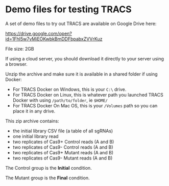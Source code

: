 # Demo files for testing TRACS

A set of demo files to try out TRACS are available on Google Drive here:

https://drive.google.com/open?id=1FhI5w7vMiEOKwbkBmDDFbpabxZVVrKuz

File size: 2GB


If using a cloud server, you should download it directly to your server using a browser.


Unzip the archive and make sure it is available in a shared folder if using Docker:
- For TRACS Docker on Windows, this is your `C:\` drive.
- For TRACS Docker on Linux, this is whatever path you launched TRACS Docker with using `/path/to/folder`, ie `$HOME/`
- For TRACS Docker On Mac OS, this is your `/Volumes` path so you can place it in any drive.



This zip archive contains:
- the initial library CSV file (a table of all sgRNAs)
- one initial library read
- two replicates of Cas9+ Control reads (A and B)
- two replicates of Cas9- Control reads (A and B)
- two replicates of Cas9+ Mutant reads (A and B)
- two replicates of Cas9- Mutant reads (A and B)
 
 
The Control group is the **Initial** condition.

The Mutant group is the **Final** condition.
